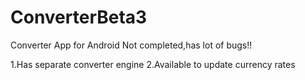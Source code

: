 # ConverterBeta3
Converter App for Android
Not completed,has lot of bugs!!

1.Has separate converter engine 
2.Available to update currency rates

